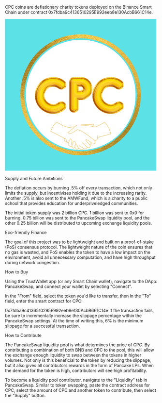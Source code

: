 CPC coins are deflationary charity tokens deployed on the Binance Smart Chain under contract 0x7fdba9c4136510295E992eeb8e130AcbB661C14e.

![](Untitled%20design.png)

Supply and Future Ambitions

The deflation occurs by burning .5% off every transaction, which not only limits the supply, but incentivises holding it due to the increasing rarity. Another .5% is also sent to the AMWFund, which is a charity to a public school that provides education for underpriveledged communities.

The initial token supply was 2 billion CPC. 1 billion was sent to 0x0 for burning. 0.75 billion was sent to the PancakeSwap liquidity pool, and the other 0.25 billion will be distributed to upcoming exchange liquidity pools. 

Eco-friendly Finance

The goal of this project was to be lightweight and built on a proof-of-stake (PoS) consensus protocol. The lightweight nature of the coin ensures that no gas is wasted, and PoS enables the token to have a low impact on the environment, avoid all unnecessary computation, and have high throughput during network congestion.

How to Buy

Using the TrustWallet app (or any Smart Chain wallet), navigate to the DApp: PancakeSwap, and connect your wallet by selecting "Connect".

In the "From" field, select the token you'd like to transfer, then in the "To" field, enter the smart contract for CPC:

0x7fdba9c4136510295E992eeb8e130AcbB661C14e
If the transaction fails, be sure to incrementally increase the slippage percentage within the PancakeSwap settings. At the time of writing this, 6% is the minimum slippage for a successful transaction.

How to Contribute

The PancakeSwap liquidity pool is what determines the price of CPC. By contributing a combination of both BNB and CPC to the pool, this will allow the exchange enough liquidity to swap between the tokens in higher volumes. Not only is this beneficial to the token by reducing the slippage, but it also gives all contributors rewards in the form of Pancake LPs. When the demand for the token is high, contributors will see high profitability.

To become a liquidity pool contributor, navigate to the "Liquidity" tab in PancakeSwap. Similar to token swapping, paste the contract address for CPC, select the amount of CPC and another token to contribute, then select the "Supply" button.

